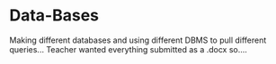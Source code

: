 # Data-Bases
Making different databases and using different DBMS to pull different queries... Teacher wanted everything submitted as a .docx so....
